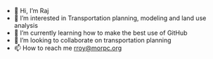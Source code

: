 - 👋 Hi, I’m Raj
- 👀 I’m interested in Transportation planning, modeling and land use analysis
- 🌱 I’m currently learning how to make the best use of GitHub
- 💞️ I’m looking to collaborate on transportation planning
- 📫 How to reach me rroy@morpc.org

<!---
RajRoy-MORPC/RajRoy-MORPC is a ✨ special ✨ repository because its `README.md` (this file) appears on your GitHub profile.
You can click the Preview link to take a look at your changes.
--->
